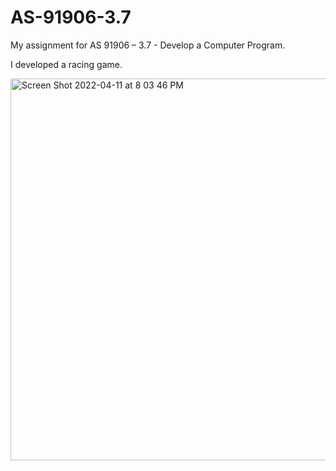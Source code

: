 # AS-91906-3.7
My assignment for AS 91906 – 3.7 - Develop a Computer Program.

I developed a racing game.

<img width="611" alt="Screen Shot 2022-04-11 at 8 03 46 PM" src="https://user-images.githubusercontent.com/44740840/162692001-9db3faf0-83f6-478e-869d-dc08a0741829.png">
